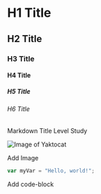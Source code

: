 # H1 Title
## H2 Title
### H3 Title
#### H4 Title
##### H5 Title
###### H6 Title

Markdown Title Level Study

![Image of Yaktocat](https://octodex.github.com/images/yaktocat.png)

Add Image

``` javascript
var myVar = "Hello, world!";
```

Add code-block
